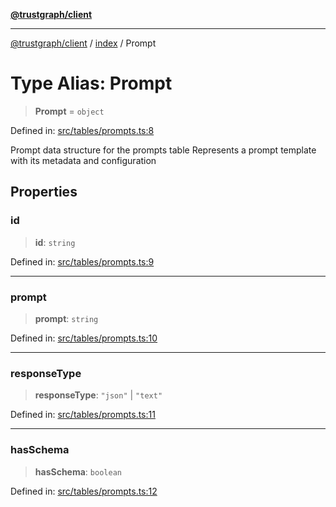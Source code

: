 [**@trustgraph/client**](../../README.md)

***

[@trustgraph/client](../../README.md) / [index](../README.md) / Prompt

# Type Alias: Prompt

> **Prompt** = `object`

Defined in: [src/tables/prompts.ts:8](https://github.com/trustgraph-ai/trustgraph-ts-client/blob/4700024d623d01d40c50072d60c021f3b6c60b54/src/tables/prompts.ts#L8)

Prompt data structure for the prompts table
Represents a prompt template with its metadata and configuration

## Properties

### id

> **id**: `string`

Defined in: [src/tables/prompts.ts:9](https://github.com/trustgraph-ai/trustgraph-ts-client/blob/4700024d623d01d40c50072d60c021f3b6c60b54/src/tables/prompts.ts#L9)

***

### prompt

> **prompt**: `string`

Defined in: [src/tables/prompts.ts:10](https://github.com/trustgraph-ai/trustgraph-ts-client/blob/4700024d623d01d40c50072d60c021f3b6c60b54/src/tables/prompts.ts#L10)

***

### responseType

> **responseType**: `"json"` \| `"text"`

Defined in: [src/tables/prompts.ts:11](https://github.com/trustgraph-ai/trustgraph-ts-client/blob/4700024d623d01d40c50072d60c021f3b6c60b54/src/tables/prompts.ts#L11)

***

### hasSchema

> **hasSchema**: `boolean`

Defined in: [src/tables/prompts.ts:12](https://github.com/trustgraph-ai/trustgraph-ts-client/blob/4700024d623d01d40c50072d60c021f3b6c60b54/src/tables/prompts.ts#L12)
